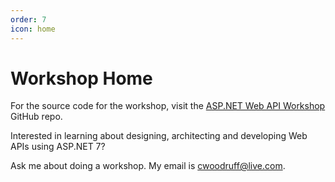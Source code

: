 ```yaml
---
order: 7
icon: home
---
```

# Workshop Home

For the source code for the workshop, visit the [ASP.NET Web API Workshop](https://github.com/cwoodruff/web-api-workshop) GitHub repo.

Interested in learning about designing, architecting and developing Web APIs using ASP.NET 7?

Ask me about doing a workshop. My email is [cwoodruff@live.com](mailto:cwoodruff@live.com).
